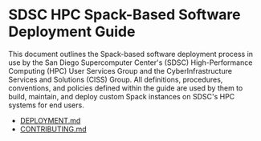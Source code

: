 # SDSC HPC Spack-Based Software Deployment Guide

This document outlines the Spack-based software deployment process in use by the San Diego Supercomputer Center's (SDSC) High-Performance Computing (HPC) User Services Group and the CyberInfrastructure Services and Solutions (CISS) Group. All definitions, procedures, conventions, and policies defined within the guide are used by them to build, maintain, and deploy custom Spack instances on SDSC's HPC systems for end users.


- [DEPLOYMENT.md](DEPLOYMENT.md)
- [CONTRIBUTING.md](CONTRIBUTING.md)
